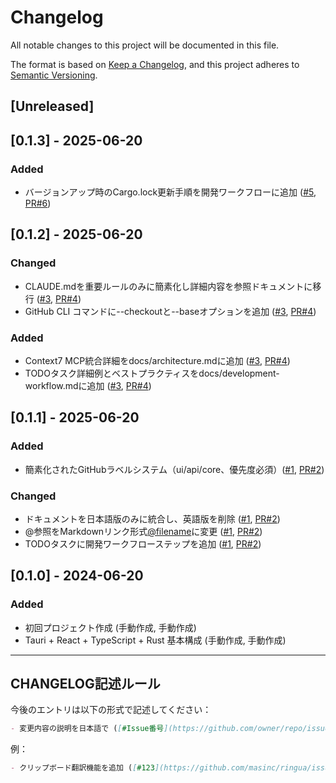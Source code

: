 # Changelog

All notable changes to this project will be documented in this file.

The format is based on [Keep a Changelog](https://keepachangelog.com/en/1.0.0/),
and this project adheres to [Semantic Versioning](https://semver.org/spec/v2.0.0.html).

## [Unreleased]

## [0.1.3] - 2025-06-20

### Added
- バージョンアップ時のCargo.lock更新手順を開発ワークフローに追加 ([#5](https://github.com/masinc/ringua/issues/5), [PR#6](https://github.com/masinc/ringua/pull/6))

## [0.1.2] - 2025-06-20

### Changed
- CLAUDE.mdを重要ルールのみに簡素化し詳細内容を参照ドキュメントに移行 ([#3](https://github.com/masinc/ringua/issues/3), [PR#4](https://github.com/masinc/ringua/pull/4))
- GitHub CLI コマンドに--checkoutと--baseオプションを追加 ([#3](https://github.com/masinc/ringua/issues/3), [PR#4](https://github.com/masinc/ringua/pull/4))

### Added
- Context7 MCP統合詳細をdocs/architecture.mdに追加 ([#3](https://github.com/masinc/ringua/issues/3), [PR#4](https://github.com/masinc/ringua/pull/4))
- TODOタスク詳細例とベストプラクティスをdocs/development-workflow.mdに追加 ([#3](https://github.com/masinc/ringua/issues/3), [PR#4](https://github.com/masinc/ringua/pull/4))

## [0.1.1] - 2025-06-20

### Added
- 簡素化されたGitHubラベルシステム（ui/api/core、優先度必須）([#1](https://github.com/masinc/ringua/issues/1), [PR#2](https://github.com/masinc/ringua/pull/2))

### Changed
- ドキュメントを日本語版のみに統合し、英語版を削除 ([#1](https://github.com/masinc/ringua/issues/1), [PR#2](https://github.com/masinc/ringua/pull/2))
- @参照をMarkdownリンク形式[@filename](/path)に変更 ([#1](https://github.com/masinc/ringua/issues/1), [PR#2](https://github.com/masinc/ringua/pull/2))
- TODOタスクに開発ワークフローステップを追加 ([#1](https://github.com/masinc/ringua/issues/1), [PR#2](https://github.com/masinc/ringua/pull/2))

## [0.1.0] - 2024-06-20

### Added
- 初回プロジェクト作成 (手動作成, 手動作成)
- Tauri + React + TypeScript + Rust 基本構成 (手動作成, 手動作成)

---

## CHANGELOG記述ルール

今後のエントリは以下の形式で記述してください：

```markdown
- 変更内容の説明を日本語で ([#Issue番号](https://github.com/owner/repo/issues/番号), [PR#PR番号](https://github.com/owner/repo/pull/番号))
```

例：
```markdown
- クリップボード翻訳機能を追加 ([#123](https://github.com/masinc/ringua/issues/123), [PR#124](https://github.com/masinc/ringua/pull/124))
```